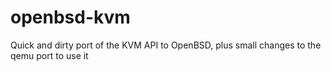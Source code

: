 # openbsd-kvm
Quick and dirty port of the KVM API to OpenBSD, plus small changes to the qemu port to use it
